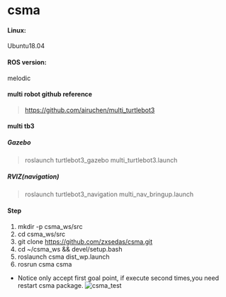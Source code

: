 # csma

#### Linux:
Ubuntu18.04

#### ROS version:
melodic

#### multi robot github reference
> https://github.com/airuchen/multi_turtlebot3

#### multi tb3
##### Gazebo
 > roslaunch turtlebot3_gazebo multi_turtlebot3.launch

##### RVIZ(navigation)
> roslaunch turtlebot3_navigation multi_nav_bringup.launch


#### Step
1. mkdir -p csma_ws/src
2. cd csma_ws/src
3. git clone https://github.com/zxsedas/csma.git
4. cd ~/csma_ws && devel/setup.bash
5. roslaunch csma dist_wp.launch
6. rosrun csma csma

- Notice only accept first goal point, if execute second times,you need restart csma package.
![csma_test](https://user-images.githubusercontent.com/56986643/139579138-20b01229-bf19-48f9-8d37-17ba8a708999.gif)

